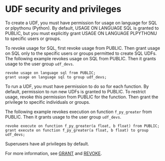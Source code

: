 # UDF security and privileges<a name="udf-security-and-privileges"></a>

To create a UDF, you must have permission for usage on language for SQL or plpythonu \(Python\)\. By default, USAGE ON LANGUAGE SQL is granted to PUBLIC, but you must explicitly grant USAGE ON LANGUAGE PLPYTHONU to specific users or groups\. 

To revoke usage for SQL, first revoke usage from PUBLIC\. Then grant usage on SQL only to the specific users or groups permitted to create SQL UDFs\. The following example revokes usage on SQL from PUBLIC\. Then it grants usage to the user group `udf_devs`\.

```
revoke usage on language sql from PUBLIC;
grant usage on language sql to group udf_devs;
```

To run a UDF, you must have permission to do so for each function\. By default, permission to run new UDFs is granted to PUBLIC\. To restrict usage, revoke this permission from PUBLIC for the function\. Then grant the privilege to specific individuals or groups\. 

The following example revokes execution on function `f_py_greater` from PUBLIC\. Then it grants usage to the user group `udf_devs`\.

```
revoke execute on function f_py_greater(a float, b float) from PUBLIC;
grant execute on function f_py_greater(a float, b float) to group udf_devs;
```

Superusers have all privileges by default\. 

For more information, see [GRANT](r_GRANT.md) and [REVOKE](r_REVOKE.md)\.